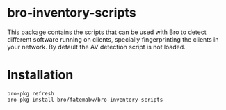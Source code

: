 # bro-inventory-scripts
This package contains the scripts that can be used with Bro
to detect different software running on clients, specially
fingerprinting the clients in your network. 
By default the AV detection script is not loaded.

# Installation
```
bro-pkg refresh
bro-pkg install bro/fatemabw/bro-inventory-scripts
```
